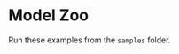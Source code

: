 # Model Zoo

Run these examples from the `samples` folder.


```{include} ../../../../samples/model-zoo.md
```


